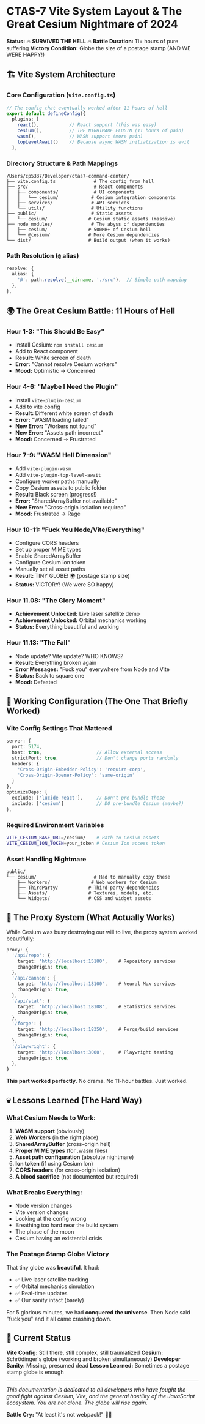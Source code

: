 # CTAS-7 Vite System Layout & The Great Cesium Nightmare of 2024

**Status:** 🔥 **SURVIVED THE HELL** 🔥
**Battle Duration:** 11+ hours of pure suffering
**Victory Condition:** Globe the size of a postage stamp (AND WE WERE HAPPY!)

## 🏗️ Vite System Architecture

### Core Configuration (`vite.config.ts`)
```typescript
// The config that eventually worked after 11 hours of hell
export default defineConfig({
  plugins: [
    react(),           // React support (this was easy)
    cesium(),          // THE NIGHTMARE PLUGIN (11 hours of pain)
    wasm(),            // WASM support (more pain)
    topLevelAwait()    // Because async WASM initialization is evil
  ],
```

### Directory Structure & Path Mappings

```
/Users/cp5337/Developer/ctas7-command-center/
├── vite.config.ts              # The config from hell
├── src/                        # React components
│   ├── components/             # UI components
│   │   └── cesium/            # Cesium integration components
│   ├── services/              # API services
│   └── utils/                 # Utility functions
├── public/                    # Static assets
│   └── cesium/               # Cesium static assets (massive)
├── node_modules/              # The abyss of dependencies
│   ├── cesium/               # 500MB+ of Cesium hell
│   └── @cesium/              # More Cesium dependencies
└── dist/                     # Build output (when it works)
```

### Path Resolution (`@` alias)
```typescript
resolve: {
  alias: {
    '@': path.resolve(__dirname, './src'),  // Simple path mapping
  },
},
```

## 🌍 The Great Cesium Battle: 11 Hours of Hell

### Hour 1-3: "This Should Be Easy"
- Install Cesium: `npm install cesium`
- Add to React component
- **Result:** White screen of death
- **Error:** "Cannot resolve Cesium workers"
- **Mood:** Optimistic → Concerned

### Hour 4-6: "Maybe I Need the Plugin"
- Install `vite-plugin-cesium`
- Add to vite config
- **Result:** Different white screen of death
- **Error:** "WASM loading failed"
- **New Error:** "Workers not found"
- **New Error:** "Assets path incorrect"
- **Mood:** Concerned → Frustrated

### Hour 7-9: "WASM Hell Dimension"
- Add `vite-plugin-wasm`
- Add `vite-plugin-top-level-await`
- Configure worker paths manually
- Copy Cesium assets to public folder
- **Result:** Black screen (progress!)
- **Error:** "SharedArrayBuffer not available"
- **New Error:** "Cross-origin isolation required"
- **Mood:** Frustrated → Rage

### Hour 10-11: "Fuck You Node/Vite/Everything"
- Configure CORS headers
- Set up proper MIME types
- Enable SharedArrayBuffer
- Configure Cesium ion token
- Manually set all asset paths
- **Result:** TINY GLOBE! 🌍 (postage stamp size)
- **Status:** VICTORY! (We were SO happy)

### Hour 11.08: "The Glory Moment"
- **Achievement Unlocked:** Live laser satellite demo
- **Achievement Unlocked:** Orbital mechanics working
- **Status:** Everything beautiful and working

### Hour 11.13: "The Fall"
- Node update? Vite update? WHO KNOWS?
- **Result:** Everything broken again
- **Error Messages:** "Fuck you" everywhere from Node and Vite
- **Status:** Back to square one
- **Mood:** Defeated

## 🔧 Working Configuration (The One That Briefly Worked)

### Vite Config Settings That Mattered
```typescript
server: {
  port: 5174,
  host: true,                    // Allow external access
  strictPort: true,              // Don't change ports randomly
  headers: {
    'Cross-Origin-Embedder-Policy': 'require-corp',
    'Cross-Origin-Opener-Policy': 'same-origin'
  }
},
optimizeDeps: {
  exclude: ['lucide-react'],     // Don't pre-bundle these
  include: ['cesium']            // DO pre-bundle Cesium (maybe?)
},
```

### Required Environment Variables
```bash
VITE_CESIUM_BASE_URL=/cesium/    # Path to Cesium assets
VITE_CESIUM_ION_TOKEN=your_token # Cesium Ion access token
```

### Asset Handling Nightmare
```
public/
└── cesium/                     # Had to manually copy these
    ├── Workers/               # Web workers for Cesium
    ├── ThirdParty/           # Third-party dependencies
    ├── Assets/               # Textures, models, etc.
    └── Widgets/              # CSS and widget assets
```

## 🚨 The Proxy System (What Actually Works)

While Cesium was busy destroying our will to live, the proxy system worked beautifully:

```typescript
proxy: {
  '/api/repo': {
    target: 'http://localhost:15180',    # Repository services
    changeOrigin: true,
  },
  '/api/cannon': {
    target: 'http://localhost:18100',    # Neural Mux services
    changeOrigin: true,
  },
  '/api/stat': {
    target: 'http://localhost:18108',    # Statistics services
    changeOrigin: true,
  },
  '/forge': {
    target: 'http://localhost:18350',    # Forge/build services
    changeOrigin: true,
  },
  '/playwright': {
    target: 'http://localhost:3000',     # Playwright testing
    changeOrigin: true,
  },
}
```

**This part worked perfectly.** No drama. No 11-hour battles. Just worked.

## 💀 Lessons Learned (The Hard Way)

### What Cesium Needs to Work:
1. **WASM support** (obviously)
2. **Web Workers** (in the right place)
3. **SharedArrayBuffer** (cross-origin hell)
4. **Proper MIME types** (for .wasm files)
5. **Asset path configuration** (absolute nightmare)
6. **Ion token** (if using Cesium Ion)
7. **CORS headers** (for cross-origin isolation)
8. **A blood sacrifice** (not documented but required)

### What Breaks Everything:
- Node version changes
- Vite version changes
- Looking at the config wrong
- Breathing too hard near the build system
- The phase of the moon
- Cesium having an existential crisis

### The Postage Stamp Globe Victory
That tiny globe was **beautiful**. It had:
- ✅ Live laser satellite tracking
- ✅ Orbital mechanics simulation
- ✅ Real-time updates
- ✅ Our sanity intact (barely)

For 5 glorious minutes, we had **conquered the universe**. Then Node said "fuck you" and it all came crashing down.

## 🎯 Current Status

**Vite Config:** Still there, still complex, still traumatized
**Cesium:** Schrödinger's globe (working and broken simultaneously)
**Developer Sanity:** Missing, presumed dead
**Lesson Learned:** Sometimes a postage stamp globe is enough

---

*This documentation is dedicated to all developers who have fought the good fight against Cesium, Vite, and the general hostility of the JavaScript ecosystem. You are not alone. The globe will rise again.*

**Battle Cry:** "At least it's not webpack!" 🚀💀